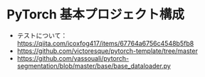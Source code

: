 # PyTorch 基本プロジェクト構成
- テストについて：https://qiita.com/icoxfog417/items/67764a6756c4548b5fb8
- https://github.com/victoresque/pytorch-template/tree/master
- https://github.com/yassouali/pytorch-segmentation/blob/master/base/base_dataloader.py